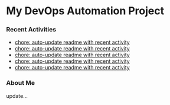 # My DevOps Automation Project

### Recent Activities
<!-- activity:START -->
- [chore: auto-update readme with recent activity](https://github.com/kaigiii/mybowling-app/commit/d0e64c08cf97ed9b68960c6c035ad72cfaf77667)
- [chore: auto-update readme with recent activity](https://github.com/kaigiii/mybowling-app/commit/5de34d605f54f40935730ab2fd59a0d3d7f8f184)
- [chore: auto-update readme with recent activity](https://github.com/kaigiii/mybowling-app/commit/4163f1e66421917bc6b0ff78ec237cab840cbacd)
- [chore: auto-update readme with recent activity](https://github.com/kaigiii/mybowling-app/commit/f1c85f79704a8b2f445701892f65bb19630d1ca7)
- [chore: auto-update readme with recent activity](https://github.com/kaigiii/mybowling-app/commit/05385a7c58c815ffc3acd05bddee1fac061e72e2)
<!-- activity:END -->

### About Me
<!-- MYLINKS:START -->
<!-- MYLINKS:END -->

update...
